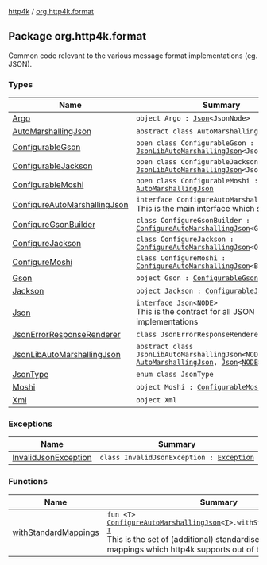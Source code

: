 [http4k](../index.md) / [org.http4k.format](./index.md)

## Package org.http4k.format

Common code relevant to the various message format implementations (eg. JSON).

### Types

| Name | Summary |
|---|---|
| [Argo](-argo/index.md) | `object Argo : `[`Json`](-json/index.md)`<JsonNode>` |
| [AutoMarshallingJson](-auto-marshalling-json/index.md) | `abstract class AutoMarshallingJson` |
| [ConfigurableGson](-configurable-gson/index.md) | `open class ConfigurableGson : `[`JsonLibAutoMarshallingJson`](-json-lib-auto-marshalling-json/index.md)`<JsonElement>` |
| [ConfigurableJackson](-configurable-jackson/index.md) | `open class ConfigurableJackson : `[`JsonLibAutoMarshallingJson`](-json-lib-auto-marshalling-json/index.md)`<JsonNode>` |
| [ConfigurableMoshi](-configurable-moshi/index.md) | `open class ConfigurableMoshi : `[`AutoMarshallingJson`](-auto-marshalling-json/index.md) |
| [ConfigureAutoMarshallingJson](-configure-auto-marshalling-json/index.md) | `interface ConfigureAutoMarshallingJson<T>`<br>This is the main interface which should be |
| [ConfigureGsonBuilder](-configure-gson-builder/index.md) | `class ConfigureGsonBuilder : `[`ConfigureAutoMarshallingJson`](-configure-auto-marshalling-json/index.md)`<GsonBuilder>` |
| [ConfigureJackson](-configure-jackson/index.md) | `class ConfigureJackson : `[`ConfigureAutoMarshallingJson`](-configure-auto-marshalling-json/index.md)`<ObjectMapper>` |
| [ConfigureMoshi](-configure-moshi/index.md) | `class ConfigureMoshi : `[`ConfigureAutoMarshallingJson`](-configure-auto-marshalling-json/index.md)`<Builder>` |
| [Gson](-gson.md) | `object Gson : `[`ConfigurableGson`](-configurable-gson/index.md) |
| [Jackson](-jackson.md) | `object Jackson : `[`ConfigurableJackson`](-configurable-jackson/index.md) |
| [Json](-json/index.md) | `interface Json<NODE>`<br>This is the contract for all JSON implementations |
| [JsonErrorResponseRenderer](-json-error-response-renderer/index.md) | `class JsonErrorResponseRenderer<out NODE>` |
| [JsonLibAutoMarshallingJson](-json-lib-auto-marshalling-json/index.md) | `abstract class JsonLibAutoMarshallingJson<NODE : `[`Any`](https://kotlinlang.org/api/latest/jvm/stdlib/kotlin/-any/index.html)`> : `[`AutoMarshallingJson`](-auto-marshalling-json/index.md)`, `[`Json`](-json/index.md)`<`[`NODE`](-json-lib-auto-marshalling-json/index.md#NODE)`>` |
| [JsonType](-json-type/index.md) | `enum class JsonType` |
| [Moshi](-moshi.md) | `object Moshi : `[`ConfigurableMoshi`](-configurable-moshi/index.md) |
| [Xml](-xml/index.md) | `object Xml` |

### Exceptions

| Name | Summary |
|---|---|
| [InvalidJsonException](-invalid-json-exception/index.md) | `class InvalidJsonException : `[`Exception`](https://kotlinlang.org/api/latest/jvm/stdlib/kotlin/-exception/index.html) |

### Functions

| Name | Summary |
|---|---|
| [withStandardMappings](with-standard-mappings.md) | `fun <T> `[`ConfigureAutoMarshallingJson`](-configure-auto-marshalling-json/index.md)`<`[`T`](with-standard-mappings.md#T)`>.withStandardMappings(): `[`T`](with-standard-mappings.md#T)<br>This is the set of (additional) standardised string &lt;-&gt; type mappings which http4k supports out of the box. |
